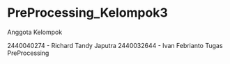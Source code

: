 # PreProcessing_Kelompok3

Anggota Kelompok

2440040274 - Richard Tandy Japutra
2440032644 - Ivan Febrianto
Tugas PreProcessing
